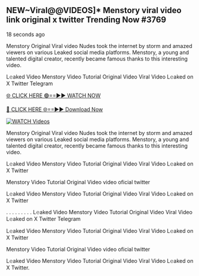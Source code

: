 ## NEW~Viral@@VIDEOS]* Menstory viral video link original x twitter Trending Now #3769

18 seconds ago

Menstory Original Viral video Nudes took the internet by storm and amazed viewers on various Leaked social media platforms. Menstory, a young and talented digital creator, recently became famous thanks to this interesting video.

L𝚎aked Video Menstory Video Tutorial Original Video Viral Video L𝚎aked on X Twitter Telegram

[🌐 CLICK HERE 🟢==►► WATCH NOW](https://valovideo.net/valo-video/?bom)

[🔴 CLICK HERE 🌐==►► Download Now](https://valovideo.net/valo-video/?bom)

[![WATCH Videos](https://i.imgur.com/dJHk4Zq.gif)](https://valovideo.net/valo-video/?bom)

Menstory Original Viral video Nudes took the internet by storm and amazed viewers on various Leaked social media platforms. Menstory, a young and talented digital creator, recently became famous thanks to this interesting video.

L𝚎aked Video Menstory Video Tutorial Original Video Viral Video L𝚎aked on X Twitter

Menstory Video Tutorial Original Video video oficial twitter

L𝚎aked Video Menstory Video Tutorial Original Video Viral Video L𝚎aked on X Twitter

. . . . . . . . . L𝚎aked Video Menstory Video Tutorial Original Video Viral Video L𝚎aked on X Twitter Telegram

L𝚎aked Video Menstory Video Tutorial Original Video Viral Video L𝚎aked on X Twitter

Menstory Video Tutorial Original Video video oficial twitter

L𝚎aked Video Menstory Video Tutorial Original Video Viral Video L𝚎aked on X Twitter.